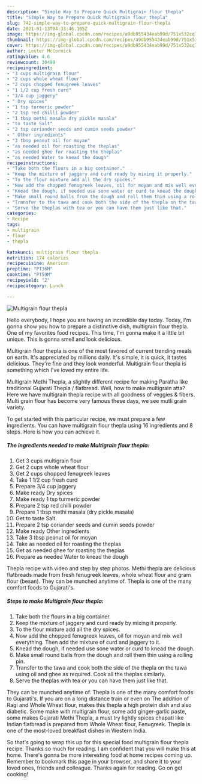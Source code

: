 ```yaml
---
description: "Simple Way to Prepare Quick Multigrain flour thepla"
title: "Simple Way to Prepare Quick Multigrain flour thepla"
slug: 742-simple-way-to-prepare-quick-multigrain-flour-thepla
date: 2021-01-13T04:33:46.105Z
image: https://img-global.cpcdn.com/recipes/a9db955434eab99d/751x532cq70/multigrain-flour-thepla-recipe-main-photo.jpg
thumbnail: https://img-global.cpcdn.com/recipes/a9db955434eab99d/751x532cq70/multigrain-flour-thepla-recipe-main-photo.jpg
cover: https://img-global.cpcdn.com/recipes/a9db955434eab99d/751x532cq70/multigrain-flour-thepla-recipe-main-photo.jpg
author: Lester McCormick
ratingvalue: 4.6
reviewcount: 30499
recipeingredient:
- "3 cups multigrain flour"
- "2 cups whole wheat flour"
- "2 cups chopped fenugreek leaves"
- "1 1/2 cup fresh curd"
- "3/4 cup jaggery"
- " Dry spices"
- "1 tsp turmeric powder"
- "2 tsp red chilli powder"
- "1 tbsp methi masala dry pickle masala"
- "to taste Salt"
- "2 tsp coriander seeds and cumin seeds powder"
- " Other ingredients"
- "3 tbsp peanut oil for moyan"
- "as needed oil for roasting the theplas"
- "as needed ghee for roasting the theplas"
- "as needed Water to knead the dough"
recipeinstructions:
- "Take both the flours in a big container."
- "Keep the mixture of jaggery and curd ready by mixing it properly."
- "To the flour mixture add all the dry spices."
- "Now add the chopped fenugreek leaves, oil for moyan and mix well everything. Then add the mixture of curd and jaggery to it."
- "Knead the dough, if needed use sone water or curd to knead the dough."
- "Make small round balls from the dough and roll them thin using a rolling pin."
- "Transfer to the tawa and cook both the side of the thepla on the tawa using oil and ghee as required. Cook all the theplas similarly."
- "Serve the theplas with tea or you can have them just like that."
categories:
- Recipe
tags:
- multigrain
- flour
- thepla

katakunci: multigrain flour thepla 
nutrition: 174 calories
recipecuisine: American
preptime: "PT36M"
cooktime: "PT59M"
recipeyield: "2"
recipecategory: Lunch

---
```



![Multigrain flour thepla](https://img-global.cpcdn.com/recipes/a9db955434eab99d/751x532cq70/multigrain-flour-thepla-recipe-main-photo.jpg)

Hello everybody, I hope you are having an incredible day today. Today, I'm gonna show you how to prepare a distinctive dish, multigrain flour thepla. One of my favorites food recipes. This time, I'm gonna make it a little bit unique. This is gonna smell and look delicious.

Multigrain flour thepla is one of the most favored of current trending meals on earth. It's appreciated by millions daily. It's simple, it is quick, it tastes delicious. They're fine and they look wonderful. Multigrain flour thepla is something which I've loved my entire life.

Multigrain Methi Thepla, a slightly different recipe for making Paratha like traditional Gujarati Thepla / flatbread. Well, how to make multigrain atta? Here we have multigrain thepla recipe with all goodness of veggies &amp; fibers. Multi grain flour has become very famous these days, we see mutli grain variety.


To get started with this particular recipe, we must prepare a few ingredients. You can have multigrain flour thepla using 16 ingredients and 8 steps. Here is how you can achieve it.

<!--inarticleads1-->

##### The ingredients needed to make Multigrain flour thepla:

1. Get 3 cups multigrain flour
1. Get 2 cups whole wheat flour
1. Get 2 cups chopped fenugreek leaves
1. Take 1 1/2 cup fresh curd
1. Prepare 3/4 cup jaggery
1. Make ready  Dry spices
1. Make ready 1 tsp turmeric powder
1. Prepare 2 tsp red chilli powder
1. Prepare 1 tbsp methi masala (dry pickle masala)
1. Get to taste Salt
1. Prepare 2 tsp coriander seeds and cumin seeds powder
1. Make ready  Other ingredients
1. Take 3 tbsp peanut oil for moyan
1. Take as needed oil for roasting the theplas
1. Get as needed ghee for roasting the theplas
1. Prepare as needed Water to knead the dough


Thepla recipe with video and step by step photos. Methi thepla are delicious flatbreads made from fresh fenugreek leaves, whole wheat flour and gram flour (besan). They can be munched anytime of. Thepla is one of the many comfort foods to Gujarati&#39;s. 

<!--inarticleads2-->

##### Steps to make Multigrain flour thepla:

1. Take both the flours in a big container.
1. Keep the mixture of jaggery and curd ready by mixing it properly.
1. To the flour mixture add all the dry spices.
1. Now add the chopped fenugreek leaves, oil for moyan and mix well everything. Then add the mixture of curd and jaggery to it.
1. Knead the dough, if needed use sone water or curd to knead the dough.
1. Make small round balls from the dough and roll them thin using a rolling pin.
1. Transfer to the tawa and cook both the side of the thepla on the tawa using oil and ghee as required. Cook all the theplas similarly.
1. Serve the theplas with tea or you can have them just like that.


They can be munched anytime of. Thepla is one of the many comfort foods to Gujarati&#39;s. If you are on a long distance train or even on The addition of Ragi and Whole Wheat flour, makes this thepla a high protein dish and also diabetic. Some make with multigrain flour, some add ginger-garlic paste, some makes Gujarati Methi Thepla, a must try lightly spices chapati like Indian flatbread is prepared from Whole Wheat flour, Fenugreek. Thepla is one of the most-loved breakfast dishes in Western India. 

So that's going to wrap this up for this special food multigrain flour thepla recipe. Thanks so much for reading. I am confident that you will make this at home. There's gonna be more interesting food at home recipes coming up. Remember to bookmark this page in your browser, and share it to your loved ones, friends and colleague. Thanks again for reading. Go on get cooking!
